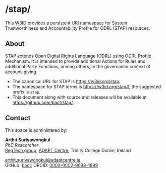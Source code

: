 # /stap/
This [W3ID](https://w3id.org) provides a persistent URI namespace for System Trustworthiness and Accountability Profile for ODRL (STAP) resources.


## About

STAP extends Open Digital Rights Language (ODRL) using ODRL Profile Mechanism. It is intended to provide additional Actions for Rules and additional Party Functions, among others, in the governance context of account-giving. 

* The canonical URL for STAP is https://w3id.org/stap.
* The namespace for STAP terms is https://w3id.org/stap#, the suggested prefix is `stap`.
* This document along with source and releases will be available at https://github.com/bact/stap/.


## Contact
This space is administered by:

**Arthit Suriyawongkul**  
*PhD Researcher*  
[RegTech group](https://regtech.adaptcentre.ie/), [ADAPT Centre](https://www.adaptcentre.ie/), Trinity College Dublin, Ireland

<arthit.suriyawongkul@adaptcentre.ie>  
GitHub: [bact](https://github.com/bact);
ORCID: [0000-0002-9698-1899](https://orcid.org/0000-0002-9698-1899)  
